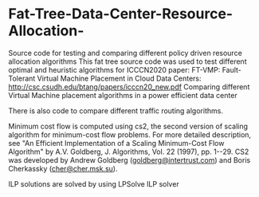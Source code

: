 # Fat-Tree-Data-Center-Resource-Allocation-
Source code for testing and comparing different policy driven resource allocation algorithms
This fat tree source code was used to test different optimal and heuristic algorithms for ICCCN2020 paper: 
FT-VMP: Fault-Tolerant Virtual Machine Placement in Cloud Data Centers: http://csc.csudh.edu/btang/papers/icccn20_new.pdf
Comparing different Virtual Machine placement algorithms in a power efficient data center

There is also code to compare different traffic routing algorithms.

Minimum cost flow is computed using cs2, the second version of scaling algorithm for minimum-cost
flow problems. For more detailed description, see "An
Efficient Implementation of a Scaling Minimum-Cost Flow Algorithm" by
A.V. Goldberg, J. Algorithms, Vol. 22 (1997), pp. 1--29.
CS2 was developed by Andrew Goldberg (goldberg@intertrust.com) and
Boris Cherkassky (cher@cher.msk.su).

ILP solutions are solved by using LPSolve ILP solver

